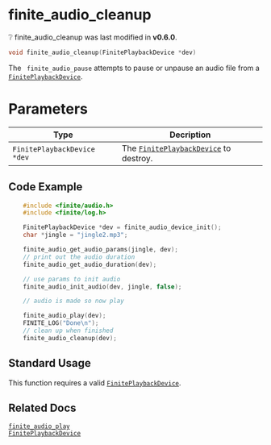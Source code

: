 # finite_audio_cleanup

<div class="alert alert-info part text-info">
❔  finite_audio_cleanup was last modified in <b>v0.6.0</b>.
</div>

```c
void finite_audio_cleanup(FinitePlaybackDevice *dev)
```

The ` finite_audio_pause` attempts to pause or unpause an audio file from a [`FinitePlaybackDevice`](../../../types/FinitePlaybackDevice).

# Parameters

| Type                        | Decription                                                                                        |
| --------------------------- | ------------------------------------------------------------------------------------------------- |
| `FinitePlaybackDevice *dev` | The [`FinitePlaybackDevice`](../../../types/FinitePlaybackDevice) to destroy. |

## Code Example

```c
    #include <finite/audio.h>
    #include <finite/log.h>

    FinitePlaybackDevice *dev = finite_audio_device_init();
    char *jingle = "jingle2.mp3";

    finite_audio_get_audio_params(jingle, dev);
    // print out the audio duration
    finite_audio_get_audio_duration(dev);

    // use params to init audio
    finite_audio_init_audio(dev, jingle, false);

    // audio is made so now play

    finite_audio_play(dev);
    FINITE_LOG("Done\n");
    // clean up when finished
    finite_audio_cleanup(dev);
```


## Standard Usage

This function requires a valid [`FinitePlaybackDevice`](../../../types/FinitePlaybackDevice).

## Related Docs

[`finite_audio_play`](../finite_audio_play)<br>
[`FinitePlaybackDevice`](../../../types/FinitePlaybackDevice)

